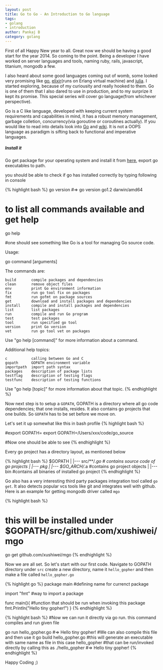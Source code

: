 ```yaml
---
layout: post
title: Go to Go - An Introduction to Go language
tags:
- golang
- introduction
author: Pankaj B
category: golang
---
```


First of all Happy New year to all. Great now we should be having a good start for the year 2014. So coming to the point. Being a developer I have worked on server languages and tools, naming ruby, rails, javascript, titanium, mongodb a few.

I also heard about some good languages coming out of womb, some looked very promising like [go](http://golang.org), [elixir](http://elixir-lang.org/)(runs on Erlang virtual machine) and [julia](julialang.org). I started exploring, because of my curiousity and really hooked to them. Go is one of them that I also dared to use in production, and to my surprize it kept its promise. This special series will cover go language(from whichever perspective).

Go is a C like language, developed with keeping current system requirements and capabilities in mind, it has a robust memory management, garbage colletion, concurrency(via goroutine or coroutines actually). If you would like to read into details look into [Go](http://golang.org/) and [wiki](http://en.wikipedia.org/wiki/Go_programming_language). It is not a OOPS language as paradigm is sifting back to functional and imperative languages.

##### Install it

Go get package for your operating system and install it from [here](http://golang.org/doc/install), export go executables to path.

you should be able to check if go has installed correctly by typing following in console

{% highlight bash %}
go version
#=> go version go1.2 darwin/amd64
# to list all commands available and get help
go help

#one should see something like
Go is a tool for managing Go source code.

Usage:

  go command [arguments]

The commands are:

    build       compile packages and dependencies
    clean       remove object files
    env         print Go environment information
    fix         run go tool fix on packages
    fmt         run gofmt on package sources
    get         download and install packages and dependencies
    install     compile and install packages and dependencies
    list        list packages
    run         compile and run Go program
    test        test packages
    tool        run specified go tool
    version     print Go version
    vet         run go tool vet on packages

Use "go help [command]" for more information about a command.

Additional help topics:

    c           calling between Go and C
    gopath      GOPATH environment variable
    importpath  import path syntax
    packages    description of package lists
    testflag    description of testing flags
    testfunc    description of testing functions

Use "go help [topic]" for more information about that topic.
{% endhighlight %} 

Now next step is to setup a `GOPATH`, GOPATH is a directory where all go code dependencies; that one installs, resides. It also contains go projects that one builds. So `GOPATH` has to be set before we move on.

Let's set it up somewhat like this in bash profile
{% highlight bash %}

#export GOPATH=<relative-or-complete-path-to-go-directory>
export GOPATH=/Users/xxx/code/go_source

#Now one should be able to see
{% endhighlight %} 

Every go project has a directory layout, as mentioned below

{% highlight bash %}
$GOPATH
  |
  |--- src/**/*.go # contains source code of go projects
  |
  |--- pkg
  |      |--- $GO_ARCH/*.a #contains go project objects
  |
  |--- bin #contains all binaries of installed go project
{% endhighlight %}

Go also has a very interesting third party packages integration tool called `go get`. It also detects popular vcs tools like git and integrates well with github. Here is an example for getting mongodb driver called `mgo`

{% highlight bash %}
# this will be installed under $GOPATH/src/github.com/xushiwei/mgo
go get github.com/xushiwei/mgo
{% endhighlight %}

Now we are all set. So let's start with our first code. Navigate to GOPATH directory under `src` create a new directory, name it `hello_gopher` and then make a file called `hello_gopher.go`

{% highlight go %}
package main #defining name for currenct package

import "fmt" #way to import a package

func main(){  #function that should be run when invoking this package
  fmt.Println("Hello tiny gopher!")
}
{% endhighlight %}

{% highlight bash %}
#Now we can run it directly via go run. this command compiles and run given file

go run hello_gopher.go
#=> Hello tiny gopher!
#We can also compile this file and then use it
go build hello_gopher.go
#this will generate an executable with same name as file in this case hello_gopher
#that can be run/invoked directly by calling this as
./hello_gopher
#=> Hello tiny gopher!
{% endhighlight %}

Happy Coding ;)